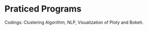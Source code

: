 # Praticed Programs
Codings:
    Clustering Algorithm,
    NLP,
    Visualization of Ploty and Bokeh.
